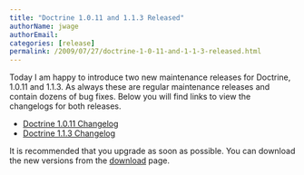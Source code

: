 ```yaml
---
title: "Doctrine 1.0.11 and 1.1.3 Released"
authorName: jwage
authorEmail:
categories: [release]
permalink: /2009/07/27/doctrine-1-0-11-and-1-1-3-released.html
---
```

Today I am happy to introduce two new maintenance releases for Doctrine,
1.0.11 and 1.1.3. As always these are regular maintenance releases and
contain dozens of bug fixes. Below you will find links to view the
changelogs for both releases.

-   [Doctrine 1.0.11
    Changelog](https://www.doctrine-project.org/change_log/1_0_11)
-   [Doctrine 1.1.3
    Changelog](https://www.doctrine-project.org/change_log/1_1_3)

It is recommended that you upgrade as soon as possible. You can download
the new versions from the
[download](https://www.doctrine-project.org/download) page.
